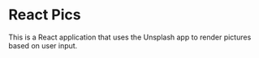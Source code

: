 # React Pics

This is a React application that uses the Unsplash app to render pictures based on user input.
